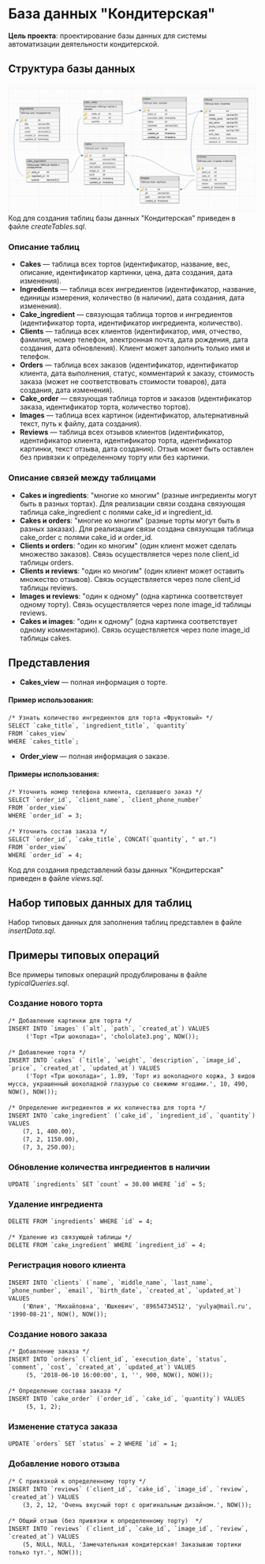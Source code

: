 # База данных "Кондитерская"
**Цель проекта**: проектирование базы данных для системы автоматизации деятельности кондитерской.

## Структура базы данных
![Схема базы данных](schema.png)
Код для создания таблиц базы данных "Кондитерская" приведен в файле *createTables.sql*.

### Описание таблиц
* **Сakes** — таблица всех тортов (идентификатор, название, вес, описание, идентификатор картинки, цена, дата создания, дата изменения).
* **Ingredients** — таблица всех ингредиентов (идентификатор, название, единицы измерения, количество (в наличии), дата создания, дата изменения).
* **Сake_ingredient** — связующая таблица тортов и ингредиентов (идентификатор торта, идентификатор ингредиента, количество).
* **Clients** — таблица всех клиентов (идентификатор, имя, отчество, фамилия, номер телефон, электронная почта, дата рождения, дата создания, дата обновления). Клиент может заполнить только имя и телефон.
* **Orders** — таблица всех заказов (идентификатор, идентификатор клиента, дата выполнения, статус, комментарий к заказу, стоимость заказа (может не соответствовать стоимости товаров), дата создания, дата изменения).
* **Сake_order** — связующая таблица тортов и заказов (идентификатор заказа, идентификатор торта, количество тортов).
* **Images** — таблица всех картинок (идентификатор, альтернативный текст, путь к файлу, дата создания).
* **Reviews** — таблица всех отзывов клиентов (идентификатор, идентификатор клиента, идентификатор торта, идентификатор картинки, текст отзыва, дата создания). Отзыв может быть оставлен без привязки к определенному торту или без картинки.

### Описание связей между таблицами
* **Cakes и ingredients**: "многие ко многим" (разные ингредиенты могут быть в разных тортах). Для реализации связи создана связующая таблица сake_ingredient с полями cake_id и ingredient_id.
* **Cakes и orders**: "многие ко многим" (разные торты могут быть в разных заказах). Для реализации связи создана связующая таблица сake_order с полями cake_id и order_id.
* **Clients и orders**: "один ко многим" (один клиент может сделать множество заказов). Связь осуществляется через поле client_id таблицы orders.
* **Clients и reviews**: "один ко многим" (один клиент может оставить множество отзывов). Связь осуществляется через поле client_id таблицы reviews.
* **Images и reviews**: "один к одному" (одна картинка соответствует одному торту). Связь осуществляется через поле image_id таблицы reviews.
* **Cakes и images**: "один к одному" (одна картинка соответствует одному комментарию). Связь осуществляется через поле image_id таблицы cakes.

## Представления
* **Cakes_view** — полная информация о торте.  
#### Пример использования:   
    /* Узнать количество ингредиентов для торта «Фруктовый» */
    SELECT `cake_title`, `ingredient_title`, `quantity` 
    FROM `cakes_view`
    WHERE `cakes_title`;
  
* **Order_view** — полная информация о заказе.  
#### Примеры использования:
    /* Уточнить номер телефона клиента, сделавшего заказ */
    SELECT `order_id`, `client_name`, `client_phone_number` 
    FROM `order_view`
    WHERE `order_id` = 3;

    /* Уточнить состав заказа */
    SELECT `order_id`, `cake_title`, CONCAT(`quantity`, " шт.") 
    FROM `order_view`
    WHERE `order_id` = 4;

Код для создания представлений базы данных "Кондитерская" приведен в файле *views.sql*.

## Набор типовых данных для таблиц

Набор типовых данных для заполнения таблиц представлен в файле *insertData.sql*.

## Примеры типовых операций

Все примеры типовых операций продублированы в файле *typicalQueries.sql*. 

### Создание нового торта
    /* Добавление картинки для торта */  
    INSERT INTO `images` (`alt`, `path`, `created_at`) VALUES  
         ('Торт «Три шоколада»', 'chololate3.png', NOW()); 
    
    /* Добавление торта */  
    INSERT INTO `cakes` (`title`, `weight`, `description`, `image_id`, `price`, `created_at`, `updated_at`) VALUES   
         ('Торт «Три шоколада»', 1.89, 'Торт из шоколадного коржа, 3 видов мусса, украшенный шоколадной глазурью со свежими ягодами.', 10, 490, NOW(), NOW());
    
    /* Определение ингредиентов и их количества для торта */
    INSERT INTO `cake_ingredient` (`cake_id`, `ingredient_id`, `quantity`) VALUES   
        (7, 1, 400.00),  
        (7, 2, 1150.00),   
        (7, 3, 250.00);
  
### Обновление количества ингредиентов в наличии
    UPDATE `ingredients` SET `count` = 30.00 WHERE `id` = 5;
    
### Удаление ингредиента
    DELETE FROM `ingredients` WHERE `id` = 4;
    
    /* Удаление из связующей таблицы */
    DELETE FROM `cake_ingredient` WHERE `ingredient_id` = 4;
 
### Регистрация нового клиента
    INSERT INTO `clients` (`name`, `middle_name`, `last_name`, `phone_number`, `email`, `birth_date`, `created_at`, `updated_at`) VALUES 
        ('Юлия', 'Михайловна', 'Юшкевич', '89654734512', 'yulya@mail.ru', '1990-08-21', NOW(), NOW());
    
### Создание нового заказа 
    /* Добавление заказа */   
    INSERT INTO `orders` (`client_id`, `execution_date`, `status`, `comment`, `cost`, `created_at`, `updated_at`) VALUES 
         (5, '2018-06-10 16:00:00', 1, '', 900, NOW(), NOW());
    
    /* Определение состава заказа */ 
    INSERT INTO `cake_order` (`order_id`, `cake_id`, `quantity`) VALUES 
         (5, 1, 2);
    
### Изменение статуса заказа
    UPDATE `orders` SET `status` = 2 WHERE `id` = 1;
    
### Добавление нового отзыва
    /* С привязкой к определенному торту */
    INSERT INTO `reviews` (`client_id`, `cake_id`, `image_id`, `review`, `created_at`) VALUES 
        (3, 2, 12, 'Очень вкусный торт с оригинальным дизайном.', NOW());
    
    /* Общий отзыв (без привязки к определенному торту)  */
    INSERT INTO `reviews` (`client_id`, `cake_id`, `image_id`, `review`, `created_at`) VALUES 
        (5, NULL, NULL, 'Замечательная кондитерская! Заказываю тортики только тут.', NOW());
